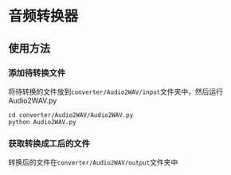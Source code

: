 # 音频转换器

## 使用方法

### 添加待转换文件

将待转换的文件放到`converter/Audio2WAV/input`文件夹中，然后运行Audio2WAV.py

```
cd converter/Audio2WAV/Audio2WAV.py
python Audio2WAV.py
```

### 获取转换成工后的文件

转换后的文件在`converter/Audio2WAV/output`文件夹中
